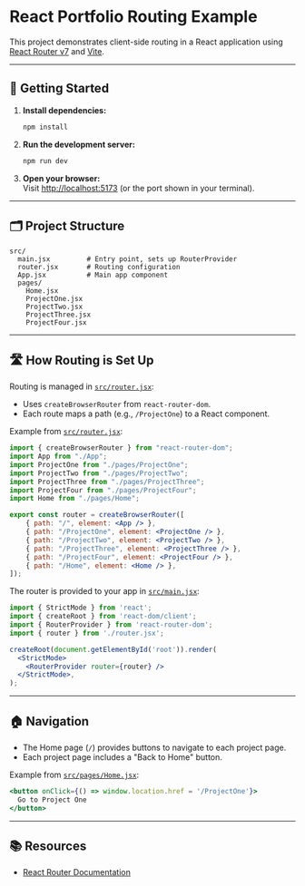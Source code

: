# React Portfolio Routing Example

This project demonstrates client-side routing in a React application using [React Router v7](https://reactrouter.com/en/main) and [Vite](https://vitejs.dev/).

---

## 🚀 Getting Started

1. **Install dependencies:**
   ```sh
   npm install
   ```

2. **Run the development server:**
   ```sh
   npm run dev
   ```

3. **Open your browser:**  
   Visit [http://localhost:5173](http://localhost:5173) (or the port shown in your terminal).

---

## 🗂️ Project Structure

```
src/
  main.jsx         # Entry point, sets up RouterProvider
  router.jsx       # Routing configuration
  App.jsx          # Main app component
  pages/
    Home.jsx
    ProjectOne.jsx
    ProjectTwo.jsx
    ProjectThree.jsx
    ProjectFour.jsx
```

---

## 🛣️ How Routing is Set Up

Routing is managed in [`src/router.jsx`](src/router.jsx):

- Uses `createBrowserRouter` from `react-router-dom`.
- Each route maps a path (e.g., `/ProjectOne`) to a React component.

Example from [`src/router.jsx`](src/router.jsx):

```jsx
import { createBrowserRouter } from "react-router-dom";
import App from "./App";
import ProjectOne from "./pages/ProjectOne";
import ProjectTwo from "./pages/ProjectTwo";
import ProjectThree from "./pages/ProjectThree";
import ProjectFour from "./pages/ProjectFour";
import Home from "./pages/Home";

export const router = createBrowserRouter([
    { path: "/", element: <App /> },
    { path: "/ProjectOne", element: <ProjectOne /> },
    { path: "/ProjectTwo", element: <ProjectTwo /> },
    { path: "/ProjectThree", element: <ProjectThree /> },
    { path: "/ProjectFour", element: <ProjectFour /> },
    { path: "/Home", element: <Home /> },
]);
```

The router is provided to your app in [`src/main.jsx`](src/main.jsx):

```jsx
import { StrictMode } from 'react';
import { createRoot } from 'react-dom/client';
import { RouterProvider } from 'react-router-dom';
import { router } from './router.jsx';

createRoot(document.getElementById('root')).render(
  <StrictMode>
    <RouterProvider router={router} />
  </StrictMode>,
);
```

---

## 🏠 Navigation

- The Home page (`/`) provides buttons to navigate to each project page.
- Each project page includes a "Back to Home" button.

Example from [`src/pages/Home.jsx`](src/pages/Home.jsx):

```jsx
<button onClick={() => window.location.href = '/ProjectOne'}>
  Go to Project One
</button>
```

---

## 📚 Resources

- [React Router Documentation](https://reactrouter.com/en/main)
